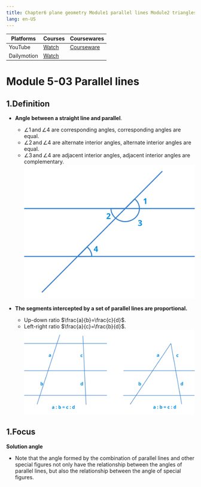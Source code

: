 ```yaml
---
title: Chapter6 plane geometry Module1 parallel lines Module2 triangles upper
lang: en-US
---
```


| Platforms   | Courses                                                                                      | Coursewares                                                       |
|-------------|----------------------------------------------------------------------------------------------|-------------------------------------------------------------------|
| YouTube     | [Watch](https://www.youtube.com/watch?v=blPgDW_ybeg&list=PLm0MFkgiW1JgKq1kku2WxmrElFbDl7p_s) | [Courseware](../../public/math/Core%20courses/pdf/Courseware.pdf) |
| Dailymotion | [Watch](https://www.dailymotion.com/video/x9gncm8?playlist=x9h6d2)                           |                                                                   |


# Module 5-03 Parallel lines

## 1.Definition
- __Angle between a straight line and parallel__.     
  - $\angle 1 \, \text{and} \, \angle 4$ are corresponding angles, corresponding angles are equal.  
  - $\angle 2 \, \text{and} \, \angle 4$ are alternate interior angles, alternate interior angles are equal.
  - $\angle 3 \, \text{and} \, \angle 4$ are adjacent interior angles, adjacent interior angles are complementary.  
  ![Angle between a straight line and parallel.svg](../../public/math/Core%20courses/Angle%20between%20a%20straight%20line%20and%20parallel.svg)  

- __The segments intercepted by a set of parallel lines are proportional.__    
  - Up-down ratio $\frac{a}{b}=\frac{c}{d}$.  
  - Left-right ratio $\frac{a}{c}=\frac{b}{d}$.  
  ![The segment intercepted by a set of parallel lines are proportional.svg](../../public/math/Core%20courses/The%20segment%20intercepted%20by%20a%20set%20of%20parallel%20lines%20are%20proportional.svg)


## 1.Focus 
__Solution angle__   
- Note that the angle formed by the combination of parallel lines and other special figures not only have the relationship between the angles of parallel lines, but also the relationship between the angle of special figures.




